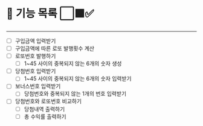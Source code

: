 # 📌 기능 목록 ⬜🟩✅

***
- [ ] 구입금액 입력받기
- [ ] 구입금액에 따른 로또 발행횟수 계산
- [ ] 로또번호 발행하기
  - [ ] 1~45 사이의 중복되지 않는 6개의 숫자 생성
- [ ] 당첨번호 입력받기
  - [ ] 1~45 사이의 중복되지 않는 6개의 숫자 입력받기
- [ ] 보너스번호 입력받기
  - [ ] 당첨번호와 중복되지 않는 1개의 번호 입력받기
- [ ] 당첨번호와 로또번호 비교하기
  - [ ] 당첨내역 출력하기
  - [ ] 총 수익률 출력하기